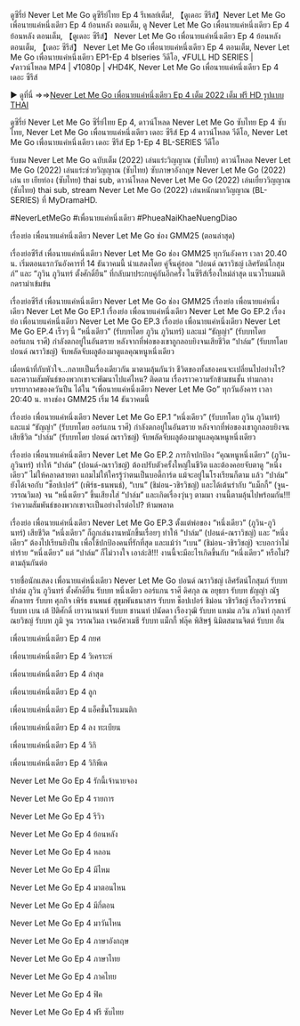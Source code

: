 ดูซีรี่ย์ Never Let Me Go ดูซีรีย์ไทย Ep 4 รีเพลย์เต็ม!, 【ดูเดอะ ซีรีส์】Never Let Me Go เพื่อนายแค่หนึ่งเดียว Ep 4 ย้อนหลัง ตอนเต็ม, ดู Never Let Me Go เพื่อนายแค่หนึ่งเดียว Ep 4 ย้อนหลัง ตอนเต็ม, 【ดูเดอะ ซีรีส์】 Never Let Me Go เพื่อนายแค่หนึ่งเดียว Ep 4 ย้อนหลัง ตอนเต็ม, 【เดอะ ซีรีส์】 Never Let Me Go เพื่อนายแค่หนึ่งเดียว Ep 4 ตอนเต็ม, Never Let Me Go เพื่อนายแค่หนึ่งเดียว EP1-Ep 4 blseries วีดีโอ, √FULL HD SERIES | √ดาวน์โหลด MP4 | √1080p | √HD4K, Never Let Me Go เพื่อนายแค่หนึ่งเดียว Ep 4 เดอะ ซีรีส์

▶ ดูที่นี่ =>=><a href="https://stream.bestmovies31.stream/th/tv/215356-1-4/episode-4">Never Let Me Go เพื่อนายแค่หนึ่งเดียว Ep 4 เต็ม 2022 เต็ม ฟรี HD รูปแบบ THAI</a>

ดูซีรี่ย์ Never Let Me Go ซีรี่ย์ไทย Ep 4, ดาวน์โหลด Never Let Me Go ซับไทย Ep 4 ซับไทย, Never Let Me Go เพื่อนายแค่หนึ่งเดียว เดอะ ซีรีส์ Ep 4 ดาวน์โหลด วีดีโอ, Never Let Me Go เพื่อนายแค่หนึ่งเดียว เดอะ ซีรีส์ Ep 1-Ep 4 BL-SERIES วีดีโอ

รับชม Never Let Me Go ฉบับเต็ม (2022) เล่นแร่ะวิญญาณ (ซับไทย) ดาวน์โหลด Never Let Me Go (2022) เล่นแร่ะช่วยวิญญาณ (ซับไทย) ซับภาษาอังกฤษ Never Let Me Go (2022) เล่น เย เยียท่อง (ซับไทย) thai sub, ดาวน์โหลด Never Let Me Go (2022) เล่นเยื่ยววิญญาณ (ซับไทย) thai sub, stream Never Let Me Go (2022) เล่นหนักมากวิญญาณ (BL-SERIES) ที่ MyDramaHD.

#NeverLetMeGo #เพื่อนายแค่หนึ่งเดียว #PhueaNaiKhaeNuengDiao

เรื่องย่อ เพื่อนายแค่หนึ่งเดียว Never Let Me Go ช่อง GMM25 (ตอนล่าสุด)

เรื่องย่อซีรีส์ เพื่อนายแค่หนึ่งเดียว Never Let Me Go ช่อง GMM25 ทุกวันอังคาร เวลา 20.40 น. เริ่มตอนแรกวันอังคารที่ 14 ธันวาคมนี้ นำแสดงโดย คู่จิ้นคู่ฮอต “ปอนด์ ณราวิชญ์ เลิศรัตน์โกสุมภ์” และ “ภูวิน ภูวินทร์ ตั้งศักดิ์ยืน” ที่กลับมาประกบคู่กันอีกครั้ง ในซีรีส์เรื่องใหม่ล่าสุด แนวโรแมนติกดราม่าเข้มข้น

เรื่องย่อซีรีส์ เพื่อนายแค่หนึ่งเดียว
Never Let Me Go ช่อง GMM25
เรื่องย่อ เพื่อนายแค่หนึ่งเดียว Never Let Me Go EP.1
เรื่องย่อ เพื่อนายแค่หนึ่งเดียว Never Let Me Go EP.2
เรื่องย่อ เพื่อนายแค่หนึ่งเดียว Never Let Me Go EP.3
เรื่องย่อ เพื่อนายแค่หนึ่งเดียว Never Let Me Go EP.4 เร็วๆ นี้
“หนึ่งเดียว” (รับบทโดย ภูวิน ภูวินทร์) และแม่ “ธัญญ่า” (รับบทโดย ออร์แกน ราศี) กำลังตกอยู่ในอันตราย หลังจากที่พ่อของเขาถูกลอบยิงจนเสียชีวิต “ปาล์ม” (รับบทโดย ปอนด์ ณราวิชญ์) จับพลัดจับผลูต้องมาดูแลคุณหนูหนึ่งเดียว

เมื่อหน้าที่กับหัวใจ...กลายเป็นเรื่องเดียวกัน มาตามลุ้นกันว่า ชีวิตของทั้งสองคนจะเปลี่ยนไปอย่างไร? และความสัมพันธ์ของพวกเขาจะพัฒนาไปแค่ไหน? ติดตาม เรื่องราวความรักข้ามชนชั้น ท่ามกลางบรรยากาศของควันปืน ได้ใน “เพื่อนายแค่หนึ่งเดียว Never Let Me Go” ทุกวันอังคาร เวลา 20:40 น. ทางช่อง GMM25 เริ่ม 14 ธันวาคมนี้

เรื่องย่อ เพื่อนายแค่หนึ่งเดียว Never Let Me Go EP.1
“หนึ่งเดียว” (รับบทโดย ภูวิน ภูวินทร์) และแม่ “ธัญญ่า” (รับบทโดย ออร์แกน ราศี) กำลังตกอยู่ในอันตราย หลังจากที่พ่อของเขาถูกลอบยิงจนเสียชีวิต “ปาล์ม” (รับบทโดย ปอนด์ ณราวิชญ์) จับพลัดจับผลูต้องมาดูแลคุณหนูหนึ่งเดียว

เรื่องย่อ เพื่อนายแค่หนึ่งเดียว Never Let Me Go EP.2
ภารกิจปกป้อง “คุณหนูหนึ่งเดียว” (ภูวิน-ภูวินทร์) ทำให้ “ปาล์ม” (ปอนด์-ณราวิชญ์) ต้องปรับตัวครั้งใหญ่ในชีวิต และต้องคอยจับตาดู “หนึ่งเดียว” ไม่ให้คลาดสายตา แถมไม่ให้ใครรู้ว่าตนเป็นบอดี้การ์ด แม้จะอยู่ในโรงเรียนก็ตาม แล้ว “ปาล์ม” ยังได้เจอกับ “ช็อปเปอร์” (เพิร์ธ-ธนพนธ์), “เบน” (ชิม่อน-วชิรวิชญ์) และได้เต้นรำกับ “แม็กกี้” (จูน-วรรณวิมล) จน “หนึ่งเดียว” ขึ้นเสียงใส่ “ปาล์ม” และเกิดเรื่องวุ่นๆ ตามมา งานนี้ตามลุ้นไปพร้อมกัน!!! ว่าความสัมพันธ์ของพวกเขาจะเป็นอย่างไรต่อไป? ห้ามพลาด

เรื่องย่อ เพื่อนายแค่หนึ่งเดียว Never Let Me Go EP.3
ตั้งแต่พ่อของ “หนึ่งเดียว” (ภูวิน-ภูวินทร์) เสียชีวิต “หนึ่งเดียว” ก็ถูกเล่นงานหนักขึ้นเรื่อยๆ ทำให้ “ปาล์ม” (ปอนด์-ณราวิชญ์) และ “หนึ่งเดียว” ต้องไปเรียนยิงปืน เพื่อใช้ปกป้องคนที่รักที่สุด และแม้ว่า “เบน” (ชิม่อน-วชิรวิชญ์) จะบอกว่าไม่ทำร้าย “หนึ่งเดียว” แต่ “ปาล์ม” ก็ไม่วางใจ เอาล่ะสิ!!! งานนี้จะมีอะไรเกิดขึ้นกับ “หนึ่งเดียว” หรือไม่? ตามลุ้นกันต่อ

รายชื่อนักแสดง เพื่อนายแค่หนึ่งเดียว Never Let Me Go
ปอนด์ ณราวิชญ์ เลิศรัตน์โกสุมภ์ รับบท ปาล์ม
ภูวิน ภูวินทร์ ตั้งศักดิ์ยืน รับบท หนึ่งเดียว
ออร์แกน ราศี ดิศกุล ณ อยุธยา รับบท ธัญญ่า
ณัฐ ศักดาทร รับบท ศุภกิจ
เพิร์ธ ธนพนธ์ สุขุมพันธนาสาร รับบท ช็อปเปอร์
ชิม่อน วชิรวิชญ์ เรืองวิวรรธน์ รับบท เบน
เต้ ปิติศักดิ์ เยาวนานนท์ รับบท ชานนท์
ปนัดดา เรืองวุฒิ รับบท แหม่ม
ภวิน ภวินท์ กุลการัณยวิชญ์ รับบท ภูมิ
จูน วรรณวิมล เจนอัศวเมธี รับบท แม็กกี้
ฟลุ๊ค พิสิษฐ์ นิมิตสมานจิตต์ รับบท อั๋น

เพื่อนายแค่หนึ่งเดียว Ep 4 กยศ

เพื่อนายแค่หนึ่งเดียว Ep 4 วิเคราะห์

เพื่อนายแค่หนึ่งเดียว Ep 4 ล่าสุด

เพื่อนายแค่หนึ่งเดียว Ep 4 ลูก

เพื่อนายแค่หนึ่งเดียว Ep 4 แอ็คชั่นโรแมนติก

เพื่อนายแค่หนึ่งเดียว Ep 4 ลง ทะเบียน

เพื่อนายแค่หนึ่งเดียว Ep 4 วิกิ

เพื่อนายแค่หนึ่งเดียว Ep 4 วิกิพีเด

Never Let Me Go Ep 4 รักนี้เจ้านายจอง

Never Let Me Go Ep 4 รายการ

Never Let Me Go Ep 4 รีวิว

Never Let Me Go Ep 4 ย้อนหลัง

Never Let Me Go Ep 4 หลอน

Never Let Me Go Ep 4 มีไหม

Never Let Me Go Ep 4 มาตอนไหน

Never Let Me Go Ep 4 มีกี่ตอน

Never Let Me Go Ep 4 มาวันไหน

Never Let Me Go Ep 4 ภาษาอังกฤษ

Never Let Me Go Ep 4 ภาษาไทย

Never Let Me Go Ep 4 ภาคไทย

Never Let Me Go Ep 4 ฟิค

Never Let Me Go Ep 4 ฟรี ซับไทย
